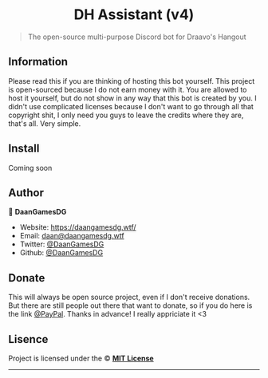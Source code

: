 <h1 align="center">DH Assistant (v4)</h1>

> The open-source multi-purpose Discord bot for Draavo's Hangout

## Information

Please read this if you are thinking of hosting this bot yourself. This project is open-sourced because I do not earn money with it. You are allowed to host it yourself, but do not show in any way that this bot is created by you. I didn't use complicated licenses because I don't want to go through all that copyright shit, I only need you guys to leave the credits where they are, that's all. Very simple.

## Install

Coming soon

## Author

👤 **DaanGamesDG**

- Website: https://daangamesdg.wtf/
- Email: <daan@daangamesdg.wtf>
- Twitter: [@DaanGamesDG](https://twitter.com/DaanGamesDG)
- Github: [@DaanGamesDG](https://github.com/DaanGamesDG)

## Donate

This will always be open source project, even if I don't receive donations. But there are still people out there that want to donate, so if you do here is the link [@PayPal](https://paypal.me/daangamesdg). Thanks in advance! I really appriciate it <3

## Lisence

Project is licensed under the © [**MIT License**](/LICENSE)

---
